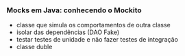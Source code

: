 ### Mocks em Java: conhecendo o Mockito

- classe que simula os comportamentos de outra classe
- isolar das dependências (DAO Fake)
- testar testes de unidade e não fazer testes de integração
- classe duble

